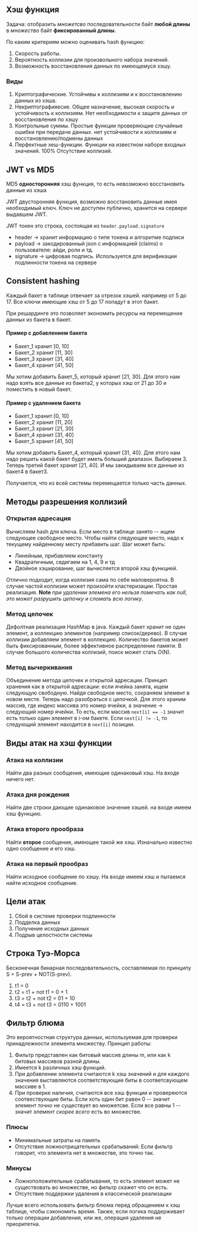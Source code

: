 ## Хэш функция
Задача: отобразить _множетсво_ последовательности байт **любой длины** в _множество_ байт **фиксированный длины**.

По каким критериям можно оценивать hash функцию:
1) Скорость работы. 
2) Вероятность коллизии для произвольного набора значений.
3) Возможность восстановления данных по имеющемуся хэшу.
### Виды
1) Криптографические. Устойчивы к коллизиям и к восстановлению данных из хэша.
2) Некриптографияесие. Общее назначение, высокая скорость и устойчивость к коллизиям. Нет необходимости к защите данных от восстановления по хэшу
3) Контрольные суммы. Простые функции проверяющие случайные ошибки при передаче данных. нет устойчивости к коллизиям и восстановлению/подмены данных
4) Перфектные хеш-функции. Функции на известном наборе входных значений. 100% Отсутствие коллизий.
## JWT vs MD5
MD5 **односторонняя** хэш функция, то есть невозможно восстановить данные из хэша

JWT двусторонняя функция, возможно восстановить данные имея необходимый ключ. Ключ не доступен публично, хранится на сервере выдавшем JWT.

JWT токен это строка, состоящая из `header.payload.signature`
- header -> хранит информацию о типе токена и алгоритме подписи
- payload -> закодированный json с информацией (claims) о пользователе: айди, роли и тд.
- signature -> цифровая подпись. Используется для верификации подлинности токена на сервере
## Consistent hashing
Каждый бакет в таблице отвечает за отрезок хэшей. например от 5 до 17. Все ключи имеющие хэш от 5 до 17 попадут в этот бакет.

При решардинге это позволяет экономить ресурсы на перемещение данных из бакета в бакет.

#### Пример с добавлением бакета
- Бакет_1 хранит [0, 10]
- Бакет_2 хранит [11, 30]
- Бакет_3 хранит [31, 40]
- Бакет_4 хранит [41, 50]

Мы хотим добавить Бакет_5, который хранит [21, 30]. 
Для этого нам надо взять все данные из бакета2, у которых хэш от 21 до 30 и поместить в новый бакет.

#### Пример с удалением бакета
- Бакет_1 хранит [0, 10]
- Бакет_2 хранит [11, 20]
- Бакет_3 хранит [21, 30]
- Бакет_4 хранит [31, 40]
- Бакет_5 хранит [41, 50]

Мы хотим добавить Бакет_4, который хранит [31, 40]. 
Для этого нам надо решить какой бакет будет иметь больший диапазон.
Выбираем 3. Теперь третий бакет хранит [21, 40]. И мы закидываем все данные из бакет4 в бакет3.

Получается, что из всей системы перемещается только часть данных.

## Методы разрешения коллизий
### Открытая адресация
Вычисляем hash для ключа. Если место в таблице занято -- ищем следующее свободное место.
Чтобы найти следующее место, надо к текущему найденному месту прибавить шаг. Шаг может быть:
- Линейным, прибавляем константу
- Квадратичным, свдигаем на 1, 4, 9 и тд
- Двойное хэширование, шаг вычисляется второй хэш функцией.

Отлично подходит, когда коллизия сама по себе маловероятна. В случае частой коллизии
может произойти кластеризации. Простая реализация.
**Note** _при удалении элемена
его нельзя помечать как null, это может разрушить цепочку и сломать всю логику_.
### Метод цепочек
Дефолтная реализация HashMap в java. Каждый бакет хранит не один элемент, а коллекцию
элементов (например список/дерево). В случае коллизии добавляем элемент в коллекцию.
Количество бакетов может быть фиксированным, более эффективное распределение памяти.
В случае большого количества коллизий, поиск может стать O(N). 
### Метод вычеркивания
Объединение метода цепочек и открытой адресации. Принцип хранения как в открытой адресации:
если ячейка занята, ищем следующую свободную. Найдя свободное место, сохраняем элемент в новом месте.
Теперь надо разобраться с цепочкой. Для этого храним массив, где индекс массива это номер ячейки, а значение -> следующий номер ячейки.
То есть, если массив `next[i] == -1` значит есть только один элемент в i-ом бакете.
Если `next[i] != -1`, то следующий элемент находится в `next[i]` позиции. 

## Виды атак на хэш функции
### Атака на коллизии
Найти два разных сообщения, имеющие одинаковый хэш. На входе ничего нет.
### Атака дня рождения
Найти две строки дающие одинаковое значение хэшей. на входе имеем хэш функцию.
### Атака второго прообраза
Найти **второе** сообщение, имеющее такой же хэш. Изначально известно одно сообщение и его хэш.
### Атака на первый прообраз
Найти исходное сообщение по хэшу. На входе имеем хэш и пытаемся найти исходное сообщение.
## Цели атак
1. Сбой в системе проверки подлинности
2. Подделка данных
3. Получение исходных данных
4. Подрыв целостности системы

## Строка Туэ-Морса
Бесконечная бинарная последовательность, составляемая по принципу S = S-prev + NOT(S-prev).
1. t1 = 0
2. t2 = t1 + not t1 = 0 + 1
3. t3 = t2 + not t2 = 01 + 10
4. t4 = t3 + not t3 = 0110 + 1001

## Фильтр блюма
Это вероятностная структура данных, используемая для проверки принадлежности элемента множеству.
Принцип работы: 
1) Фильтр представлен как битовый массив длины m, или как k битовых массивов разной длины.
2) Имеется k различных хэш функций. 
3) При добавлении элемента считаются k хэш значений и для 
каждого значения выставляются соответствующие биты в соответсвующем массиве в 1. 
4) При проверке наличия, считаются все хэш функции и проверяются соотвествующие биты. 
Если хоть один бит равен 0 -- значит элемент _точно_ не существует во множетсве.
Если все равны 1 -- значит элемент _скорее всего_ есть во множестве.
### Плюсы
- Минимальные затраты на память
- Отсутствие ложноотрицательных срабатываний: Если фильтр говорит, что элемента нет в множестве, это точно так.
### Минусы
- Ложноположительные срабатывания, то есть элемент может не существовать во множестве, но фильтр скажет что он есть.
- Отсутствие поддержки удаления в классической реализации

Лучше всего использовать фильтр блюма перед обращением к хэш таблице, чтобы сэкономить время.
Также, если логика поддерживает только операции добавления, или же, операция удаления не приоритетна.


